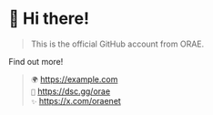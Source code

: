 # 👋 Hi there!
> This is the official GitHub account from ORAE.

Find out more!
> `🌍` https://example.com<br>
> `💬` https://dsc.gg/orae<br>
> `✨` https://x.com/oraenet<br>
